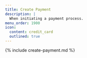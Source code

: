 ```yaml
---
title: Create Payment
description: |
  When initiating a payment process.
menu_order: 1900
icon:
  content: credit_card
  outlined: true
---
```


{% include create-payment.md %}
